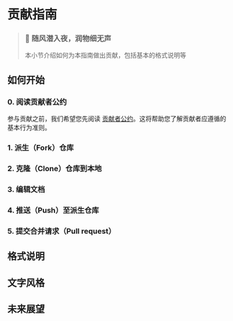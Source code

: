 # 贡献指南

> ### 🌱 随风潜入夜，润物细无声
>
> 本小节介绍如何为本指南做出贡献，包括基本的格式说明等

## 如何开始

### 0. 阅读贡献者公约

参与贡献之前，我们希望您先阅读 [贡献者公约](contributor-covenant.md)。这将帮助您了解贡献者应遵循的基本行为准则。

### 1. 派生（Fork）仓库

### 2. 克隆（Clone）仓库到本地

### 3. 编辑文档

### 4. 推送（Push）至派生仓库

### 5. 提交合并请求（Pull request）

## 格式说明

## 文字风格

## 未来展望
